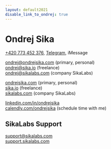 ```yaml
---
layout: default2021
disable_link_to_ondrej: true
---
```


# Ondrej Sika

[+420 773 452 376](tel:+420773452376), [Telegram](https://t.me/ondrejsika), iMessage

<ondrej@ondrejsika.com> (primary, personal)
<br/>
<ondrej@sika.io> (freelance)
<br/>
<ondrej@sikalabs.com> (company SikaLabs)

[ondrejsika.com](https://ondrejsika.com) (primary, personal)
<br/>
[sika.io](https://sika.io) (freelance)
<br/>
[sikalabs.com](https://sikalabs.com) (company SikaLabs)

[linkedin.com/in/ondrejsika](https://www.linkedin.com/in/ondrejsika/)
<br/>
[calendly.com/ondrejsika](https://calendly.com/ondrejsika) (schedule time with me)

## SikaLabs Support

<support@sikalabs.com>
<br/>
[support.sikalabs.com](https://support.sikalabs.com)
